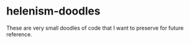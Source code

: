 # helenism-doodles
These are very small doodles of code that I want to preserve for future reference.

